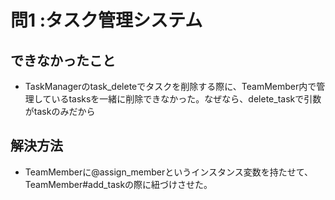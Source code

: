 # 問1 :タスク管理システム


## できなかったこと
* TaskManagerのtask_deleteでタスクを削除する際に、TeamMember内で管理しているtasksを一緒に削除できなかった。なぜなら、delete_taskで引数がtaskのみだから

## 解決方法
* TeamMemberに@assign_memberというインスタンス変数を持たせて、TeamMember#add_taskの際に紐づけさせた。